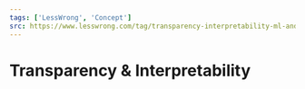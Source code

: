 ```yaml
---
tags: ['LessWrong', 'Concept']
src: https://www.lesswrong.com/tag/transparency-interpretability-ml-and-ai
---
```


# Transparency & Interpretability
